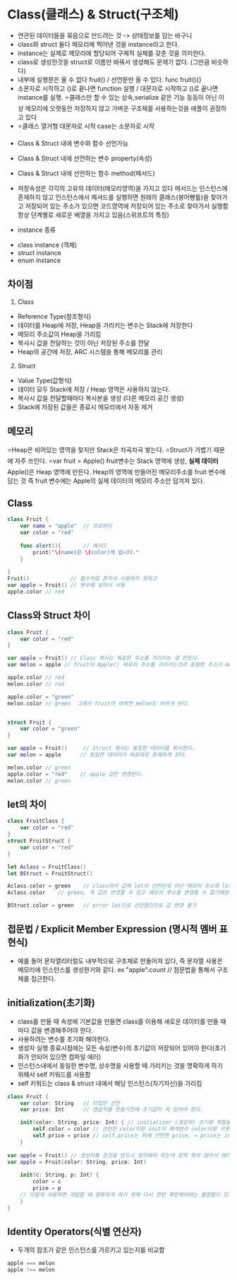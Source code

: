 # Class(클래스) & Struct(구조체)
- 연관된 데이터들을 묶음으로 만드려는 것 -> 상태정보를 담는 바구니
- class와 struct 둘다 메모리에 찍어낸 것을 instance라고 한다.
- instance는 실제로 메모리에 할당되어 구체적 실체를 갖춘 것을 의미한다.
- class로 생성한것을 struct로 이름만 바꿔서 생성해도 문제가 없다. (그만큼 비슷하다)
- 내부에 실행문은 올 수 없다 fruit() / 선언문만 올 수 있다. func fruit(){}
- 소문자로 시작하고 ()로 끝나면 function 실행 / 대문자로 시작하고 ()로 끝나면 instance를 실행.
⭐️클래스만 할 수 있는 상속,serialize 같은 기능 등등이 아닌 이상 메모리에 오랫동안 저장하지 않고 가벼운 구조체를 사용하는것을 애플이 권장하고 있다
- ⭐️클래스 열거형 대문자로 시작 case는 소문자로 시작

* Class & Struct 내에 변수와 함수 선언가능
- Class & Struct 내에 선언하는 변수 property(속성)
- Class & Struct 내에 선언하는 함수 method(메서드)

- 저장속성은 각각의 고유의 데이터(메모리영역)을 가지고 있다 메서드는 인스턴스에 존재하지 않고 인스턴스에서 메서드를 실행하면 원래의 클래스(붕어빵틀)을 찾아가고 저장되어 있는 주소가 있으면 코드영역에 저장되어 있는 주소로 찾아가서 실행함 항상 단계별로 새로운 배열을 가지고 있음(스위프트의 특징)


* instance 종류
- class instance (객체)
- struct instance
- enum instance

## 차이점
1) Class
- Reference Type(참조형식)
- 데이터를 Heap에 저장, Heap을 가리키는 변수는 Stack에 저장한다
- 메모리 주소값이 Heap을 가리킴
- 복사시 값을 전달하는 것이 아닌 저장된 주소를 전달
- Heap의 공간에 저장, ARC 시스템을 통해 메모리를 관리

2) Struct
- Value Type(값형식)
- 데이터 모두 Stack에 저장 / Heap 영역은 사용하지 않는다.
- 복사시 값을 전달할때마다 복사본을 생성 (다른 메모리 공간 생성)
- Stack에 저장된 값들은 종료시 메모리에서 자동 제거

## 메모리
⭐️Heap은 비어있는 영역을 찾지만 Stack은 차곡차곡 쌓는다.
⭐️Struct가 가볍기 때문에 자주 쓰인다.
⭐️var fruit = Apple()
fruit변수는 Stack 영역에 생성, **실제 데이터** Apple()은 Heap 영역에 만든다.
Heap의 영역에 만들어진 메모리주소를 fruit 변수에 담는 것
즉 fruit 변수에는 Apple의 실제 데이터의 메모리 주소만 담겨져 있다.

## Class

```swift
class Fruit {
    var name = "apple"  // 프로퍼티
    var color = "red"
    
    func alert(){       // 메서드
        print("\(name)은 \(color)색 입니다."
    }
    
}
Fruit()             // 함수처럼 혼자서 사용하지 못하고
var apple = Fruit() // 변수에 넣어서 사용
apple.color // red
```

## Class와 Struct 차이
```swift
class Fruit {
    var color = "red"
}

var apple = Fruit() // Class 복사는 똑같은 주소를 가리키는 걸 만든다.
var melon = apple // fruit이 Apple() 메모리 주소를 가리키는것과 동일한 주소가 melon에 대입된다.

apple.color // red
melon.color // red

apple.color = "green"
melon.color // green  그래서 fruit이 바뀌면 melon도 바뀌게 된다.


struct Fruit {
    var color = "green"
}

var apple = Fruit()     // Struct 복사는 동일한 데이터를 복사한다.
var melon = apple      // 동일한 데이터가 따로따로 존재하게 된다.

melon.color // green
apple.color = "red"    // apple 값만 변경된다.
melon.color // green
```
## let의 차이
```swift
class FruitClass {
    var color = "red"
}
struct FruitStruct {
    var color = "red"
}

let Aclass = FruitClass()
let BStruct = FruitStruct()

Aclass.color = green    // class라서 값에 let이 선언된게 아닌 메모리 주소에 let이 선언된거다.
Aclass.color    // green, 즉 값은 변경할 수 있고 메모리 주소를 변경할 수 없기때문에 다른 객체를 가르킬 수 없다. 

BStruct.color = green   // error let으로 선언했으므로 값 변경 불가
```
## 접문법 / Explicit Member Expression (명시적 멤버 표현식) 
- 예를 들어 문자열리터럴도 내부적으로 구조체로 만들어져 있다, 즉 문자열 사용은 메모리에 인스턴스를 생성한거와 같다.
ex "apple".count // 점문법을 통해서 구조체를 접근한다.


## initialization(초기화)
- class를 만들 때 속성에 기본값을 만들면 class를 이용해 새로운 데이터를 만들 때마다 값을 변경해주어야 한다.
- 사용하려는 변수를 초기화 해야한다.
- 생성자 실행 종료시점에는 모든 속성(변수)의 초기값이 저장되어 있어야 한다(초기화가 안되어 있으면 컴파일 에러)
- 인스턴스내에서 동일한 변수명, 상수명을 사용할 때 가리키는 것을 명확하게 하기 위해서 self 키워드를 사용함
- self 키워드는 class & struct 내에서 해당 인스턴스(자기자신)을 가리킴
```swift
class Fruit {
    var color: String   // 타입만 선언
    var price: Int      // 생성자를 만들기전에 초기값이 꼭 있어야 한다.

    init(color: String, price: Int) { // initializer (생성자) 초기화 역할을 한다.
        self.color = color // 선언한 color이랑 init의 매개변수 color이랑 구분하기 위해 self 사용
        self.price = price // self.price는 위에 선언한 price, = price는 init의 파라미터 price를 말한다.
    }
    
var apple = Fruit() // 생성자를 준것을 반드시 정의해야 하는데 정의 하지 않아서 에러발생.
var apple = Fruit(color: String, price: Int) 
    
    init(c: String, p: Int) {
        color = c
        price = p
    // 이렇게 사용하면 개발할 때 명확하게 하기 위해 다시 한번 확인해야하는 불편함이 있기 때문에 위와같이 self를 사용해서 똑같은 파라미터이름을 준다.
    }
}
```

## Identity Operators(식별 연산자)
- 두개의 참조가 같은 인스턴스를 가르키고 있는지를 비교함
```swift
apple === melon
apple !== melon
```
